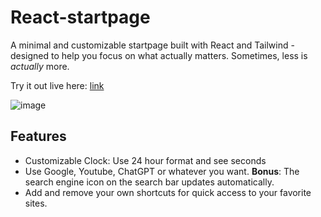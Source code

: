# React-startpage

A minimal and customizable startpage built with React and Tailwind - designed to help you focus on what actually matters. 
Sometimes, less is *actually* more.

Try it out live here: [link](https://mehedirm6244.github.io/react-startpage)

![image](https://github.com/user-attachments/assets/1ff67444-fcca-4071-a2fb-0e2770cf08e4)

## Features
- Customizable Clock: Use 24 hour format and see seconds
- Use Google, Youtube, ChatGPT or whatever you want. **Bonus**: The search engine icon on the search bar updates automatically.
- Add and remove your own shortcuts for quick access to your favorite sites.
